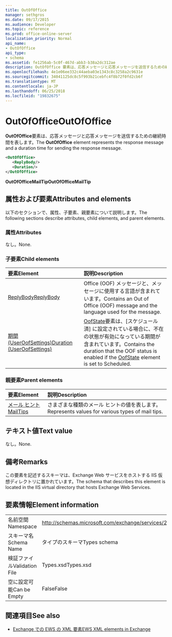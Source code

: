 ```yaml
---
title: OutOfOffice
manager: sethgros
ms.date: 09/17/2015
ms.audience: Developer
ms.topic: reference
ms.prod: office-online-server
localization_priority: Normal
api_name:
- OutOfOffice
api_type:
- schema
ms.assetid: fe1256ab-5c0f-467d-abb3-b38a2dc312ae
description: OutOfOffice 要素は、応答メッセージと応答メッセージを送信するための継続時間を表します。
ms.openlocfilehash: 4e1e06ee332c44aeba03e1343c8c3258a2c9631e
ms.sourcegitcommit: 34041125dc8c5f993b21cebfc4f8b72f0fd2cb6f
ms.translationtype: MT
ms.contentlocale: ja-JP
ms.lasthandoff: 06/25/2018
ms.locfileid: "19832675"
---
```

# <a name="outofoffice"></a><span data-ttu-id="9cd4e-103">OutOfOffice</span><span class="sxs-lookup"><span data-stu-id="9cd4e-103">OutOfOffice</span></span>

<span data-ttu-id="9cd4e-104">**OutOfOffice**要素は、応答メッセージと応答メッセージを送信するための継続時間を表します。</span><span class="sxs-lookup"><span data-stu-id="9cd4e-104">The **OutOfOffice** element represents the response message and a duration time for sending the response message.</span></span> 
  
```XML
<OutOfOffice>
   <ReplyBody/>
   <Duration/>
</OutOfOffice>
```

 <span data-ttu-id="9cd4e-105">**OutOfOfficeMailTip**</span><span class="sxs-lookup"><span data-stu-id="9cd4e-105">**OutOfOfficeMailTip**</span></span>
## <a name="attributes-and-elements"></a><span data-ttu-id="9cd4e-106">属性および要素</span><span class="sxs-lookup"><span data-stu-id="9cd4e-106">Attributes and elements</span></span>

<span data-ttu-id="9cd4e-107">以下のセクションで、属性、子要素、親要素について説明します。</span><span class="sxs-lookup"><span data-stu-id="9cd4e-107">The following sections describe attributes, child elements, and parent elements.</span></span>
  
### <a name="attributes"></a><span data-ttu-id="9cd4e-108">属性</span><span class="sxs-lookup"><span data-stu-id="9cd4e-108">Attributes</span></span>

<span data-ttu-id="9cd4e-109">なし。</span><span class="sxs-lookup"><span data-stu-id="9cd4e-109">None.</span></span>
  
### <a name="child-elements"></a><span data-ttu-id="9cd4e-110">子要素</span><span class="sxs-lookup"><span data-stu-id="9cd4e-110">Child elements</span></span>

|<span data-ttu-id="9cd4e-111">**要素**</span><span class="sxs-lookup"><span data-stu-id="9cd4e-111">**Element**</span></span>|<span data-ttu-id="9cd4e-112">**説明**</span><span class="sxs-lookup"><span data-stu-id="9cd4e-112">**Description**</span></span>|
|:-----|:-----|
|[<span data-ttu-id="9cd4e-113">ReplyBody</span><span class="sxs-lookup"><span data-stu-id="9cd4e-113">ReplyBody</span></span>](replybody.md) <br/> |<span data-ttu-id="9cd4e-114">Office (OOF) メッセージと、メッセージに使用する言語が含まれています。</span><span class="sxs-lookup"><span data-stu-id="9cd4e-114">Contains an Out of Office (OOF) message and the language used for the message.</span></span>  <br/> |
|[<span data-ttu-id="9cd4e-115">期間 (UserOofSettings)</span><span class="sxs-lookup"><span data-stu-id="9cd4e-115">Duration (UserOofSettings)</span></span>](duration-useroofsettings.md) <br/> |<span data-ttu-id="9cd4e-116">[OofState](oofstate.md)要素は、[スケジュール済] に設定されている場合に、不在の状態が有効になっている期間が含まれています。</span><span class="sxs-lookup"><span data-stu-id="9cd4e-116">Contains the duration that the OOF status is enabled if the [OofState](oofstate.md) element is set to Scheduled.</span></span>  <br/> |
   
### <a name="parent-elements"></a><span data-ttu-id="9cd4e-117">親要素</span><span class="sxs-lookup"><span data-stu-id="9cd4e-117">Parent elements</span></span>

|<span data-ttu-id="9cd4e-118">**要素**</span><span class="sxs-lookup"><span data-stu-id="9cd4e-118">**Element**</span></span>|<span data-ttu-id="9cd4e-119">**説明**</span><span class="sxs-lookup"><span data-stu-id="9cd4e-119">**Description**</span></span>|
|:-----|:-----|
|[<span data-ttu-id="9cd4e-120">メール ヒント</span><span class="sxs-lookup"><span data-stu-id="9cd4e-120">MailTips</span></span>](mailtips.md) <br/> |<span data-ttu-id="9cd4e-121">さまざまな種類のメール ヒントの値を表します。</span><span class="sxs-lookup"><span data-stu-id="9cd4e-121">Represents values for various types of mail tips.</span></span>  <br/> |
   
## <a name="text-value"></a><span data-ttu-id="9cd4e-122">テキスト値</span><span class="sxs-lookup"><span data-stu-id="9cd4e-122">Text value</span></span>

<span data-ttu-id="9cd4e-123">なし。</span><span class="sxs-lookup"><span data-stu-id="9cd4e-123">None.</span></span>
  
## <a name="remarks"></a><span data-ttu-id="9cd4e-124">備考</span><span class="sxs-lookup"><span data-stu-id="9cd4e-124">Remarks</span></span>

<span data-ttu-id="9cd4e-125">この要素を記述するスキーマは、Exchange Web サービスをホストする IIS 仮想ディレクトリに置かれています。</span><span class="sxs-lookup"><span data-stu-id="9cd4e-125">The schema that describes this element is located in the IIS virtual directory that hosts Exchange Web Services.</span></span>
  
## <a name="element-information"></a><span data-ttu-id="9cd4e-126">要素情報</span><span class="sxs-lookup"><span data-stu-id="9cd4e-126">Element information</span></span>

|||
|:-----|:-----|
|<span data-ttu-id="9cd4e-127">名前空間</span><span class="sxs-lookup"><span data-stu-id="9cd4e-127">Namespace</span></span>  <br/> |http://schemas.microsoft.com/exchange/services/2006/types  <br/> |
|<span data-ttu-id="9cd4e-128">スキーマ名</span><span class="sxs-lookup"><span data-stu-id="9cd4e-128">Schema Name</span></span>  <br/> |<span data-ttu-id="9cd4e-129">タイプのスキーマ</span><span class="sxs-lookup"><span data-stu-id="9cd4e-129">Types schema</span></span>  <br/> |
|<span data-ttu-id="9cd4e-130">検証ファイル</span><span class="sxs-lookup"><span data-stu-id="9cd4e-130">Validation File</span></span>  <br/> |<span data-ttu-id="9cd4e-131">Types.xsd</span><span class="sxs-lookup"><span data-stu-id="9cd4e-131">Types.xsd</span></span>  <br/> |
|<span data-ttu-id="9cd4e-132">空に設定可能</span><span class="sxs-lookup"><span data-stu-id="9cd4e-132">Can be Empty</span></span>  <br/> |<span data-ttu-id="9cd4e-133">False</span><span class="sxs-lookup"><span data-stu-id="9cd4e-133">False</span></span>  <br/> |
   
## <a name="see-also"></a><span data-ttu-id="9cd4e-134">関連項目</span><span class="sxs-lookup"><span data-stu-id="9cd4e-134">See also</span></span>



- [<span data-ttu-id="9cd4e-135">Exchange での EWS の XML 要素</span><span class="sxs-lookup"><span data-stu-id="9cd4e-135">EWS XML elements in Exchange</span></span>](ews-xml-elements-in-exchange.md)

